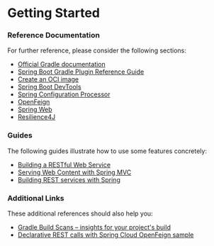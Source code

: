 # Getting Started

### Reference Documentation
For further reference, please consider the following sections:

* [Official Gradle documentation](https://docs.gradle.org)
* [Spring Boot Gradle Plugin Reference Guide](https://docs.spring.io/spring-boot/docs/2.7.4/gradle-plugin/reference/html/)
* [Create an OCI image](https://docs.spring.io/spring-boot/docs/2.7.4/gradle-plugin/reference/html/#build-image)
* [Spring Boot DevTools](https://docs.spring.io/spring-boot/docs/2.7.4/reference/htmlsingle/#using.devtools)
* [Spring Configuration Processor](https://docs.spring.io/spring-boot/docs/2.7.4/reference/htmlsingle/#appendix.configuration-metadata.annotation-processor)
* [OpenFeign](https://docs.spring.io/spring-cloud-openfeign/docs/current/reference/html/)
* [Spring Web](https://docs.spring.io/spring-boot/docs/2.7.4/reference/htmlsingle/#web)
* [Resilience4J](https://docs.spring.io/spring-cloud-circuitbreaker/docs/current/reference/html/#configuring-resilience4j-circuit-breakers)

### Guides
The following guides illustrate how to use some features concretely:

* [Building a RESTful Web Service](https://spring.io/guides/gs/rest-service/)
* [Serving Web Content with Spring MVC](https://spring.io/guides/gs/serving-web-content/)
* [Building REST services with Spring](https://spring.io/guides/tutorials/rest/)

### Additional Links
These additional references should also help you:

* [Gradle Build Scans – insights for your project's build](https://scans.gradle.com#gradle)
* [Declarative REST calls with Spring Cloud OpenFeign sample](https://github.com/spring-cloud-samples/feign-eureka)

